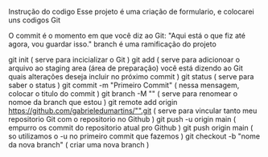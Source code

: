 Instrução do codigo
Esse projeto é uma criação de formulario, e colocarei uns codigos Git

O commit é o momento em que você diz ao Git: "Aqui está o que fiz até agora, vou guardar isso."
branch é uma ramificação do projeto

git init ( serve para incicializar o Git )
git add  ( serve para adicionoar o arquivo ao staging area (área de preparação) você está dizendo ao Git quais alterações deseja incluir no próximo commit )
git status ( serve para saber o status )
git commit -m "Primeiro Commit" ( nessa mensagem, colocar o titulo do commit )
git branch -M "" ( serve para renomear o nomoe da branch que estou )
git remote add origin https://github.com/gabrieledumartins/"".git ( serve para vincular tanto meu repositorio Git com o repositorio no Github )
git push -u origin main ( empurro os commit do repositorio atual pro Github )
git push origin main ( so utilizamos o -u no primeiro commit que fazemos )
git checkout -b "nome da nova branch" ( criar uma nova branch )